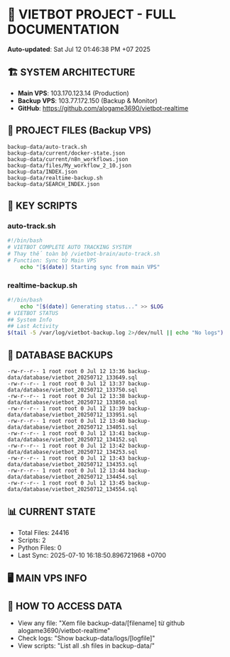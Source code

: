 # 🤖 VIETBOT PROJECT - FULL DOCUMENTATION
**Auto-updated**: Sat Jul 12 01:46:38 PM +07 2025

## 🏗️ SYSTEM ARCHITECTURE
- **Main VPS**: 103.170.123.14 (Production)
- **Backup VPS**: 103.77.172.150 (Backup & Monitor)
- **GitHub**: https://github.com/alogame3690/vietbot-realtime

## 📁 PROJECT FILES (Backup VPS)
```
backup-data/auto-track.sh
backup-data/current/docker-state.json
backup-data/current/n8n_workflows.json
backup-data/files/My_workflow_2_10.json
backup-data/INDEX.json
backup-data/realtime-backup.sh
backup-data/SEARCH_INDEX.json
```

## 🔧 KEY SCRIPTS
### auto-track.sh
```bash
#!/bin/bash
# VIETBOT COMPLETE AUTO TRACKING SYSTEM
# Thay thế toàn bộ /vietbot-brain/auto-track.sh
# Function: Sync từ Main VPS
    echo "[$(date)] Starting sync from main VPS"
```
### realtime-backup.sh
```bash
#!/bin/bash
    echo "[$(date)] Generating status..." >> $LOG
# VIETBOT STATUS
## System Info
## Last Activity
$(tail -5 /var/log/vietbot-backup.log 2>/dev/null || echo "No logs")
```

## 💾 DATABASE BACKUPS
```
-rw-r--r-- 1 root root 0 Jul 12 13:36 backup-data/database/vietbot_20250712_133649.sql
-rw-r--r-- 1 root root 0 Jul 12 13:37 backup-data/database/vietbot_20250712_133750.sql
-rw-r--r-- 1 root root 0 Jul 12 13:38 backup-data/database/vietbot_20250712_133850.sql
-rw-r--r-- 1 root root 0 Jul 12 13:39 backup-data/database/vietbot_20250712_133951.sql
-rw-r--r-- 1 root root 0 Jul 12 13:40 backup-data/database/vietbot_20250712_134051.sql
-rw-r--r-- 1 root root 0 Jul 12 13:41 backup-data/database/vietbot_20250712_134152.sql
-rw-r--r-- 1 root root 0 Jul 12 13:42 backup-data/database/vietbot_20250712_134253.sql
-rw-r--r-- 1 root root 0 Jul 12 13:43 backup-data/database/vietbot_20250712_134353.sql
-rw-r--r-- 1 root root 0 Jul 12 13:44 backup-data/database/vietbot_20250712_134454.sql
-rw-r--r-- 1 root root 0 Jul 12 13:45 backup-data/database/vietbot_20250712_134554.sql
```

## 📊 CURRENT STATE
- Total Files: 24416
- Scripts: 2
- Python Files: 0
- Last Sync: 2025-07-10 16:18:50.896721968 +0700

## 🖥️ MAIN VPS INFO


## 🚨 HOW TO ACCESS DATA
- View any file: "Xem file backup-data/[filename] từ github alogame3690/vietbot-realtime"
- Check logs: "Show backup-data/logs/[logfile]"
- View scripts: "List all .sh files in backup-data/"
